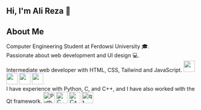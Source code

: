 

## Hi, I'm Ali Reza 👋  



## About Me  
Computer Engineering Student at Ferdowsi University 🎓.  
Passionate about web development and UI design 💻.  
Intermediate web developer with HTML, CSS, Tailwind and JavaScript.
<img src="https://cdn.jsdelivr.net/gh/devicons/devicon/icons/html5/html5-original.svg" width="30" height="30" />
<img src="https://cdn.jsdelivr.net/gh/devicons/devicon/icons/css3/css3-original.svg" width="30" height="30" />
<img src="https://www.svgrepo.com/show/374118/tailwind.svg" width="30" height="30" /> 
<img src="https://cdn.jsdelivr.net/gh/devicons/devicon/icons/javascript/javascript-original.svg" width="30" height="30" />  
I have experience with Python, C, and C++, and I have also worked with the Qt framework.
<img src="https://upload.wikimedia.org/wikipedia/commons/c/c3/Python-logo-notext.svg" alt="Python" width="30" height="30" />
<img src="https://upload.wikimedia.org/wikipedia/commons/1/18/C_Programming_Language.svg" alt="C" width="30" height="30" />
<img src="https://upload.wikimedia.org/wikipedia/commons/1/18/ISO_C%2B%2B_Logo.svg" alt="C++" width="30" height="30" />
<img width="30" height="30" alt="qt" src="https://github.com/user-attachments/assets/9f7a7990-7529-4f83-99f2-5013ab0f215a" />










